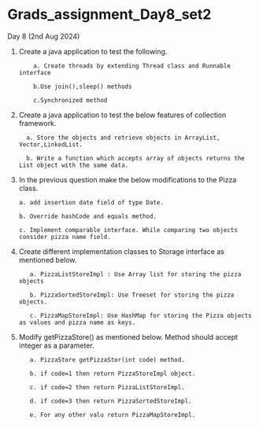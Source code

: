 # Grads_assignment_Day8_set2
Day 8 (2nd Aug 2024)

1)	Create a java application to test the following.
   
            a. Create threads by extending Thread class and Runnable interface
            
            b.Use join(),sleep() methods
            
            c.Synchronized method

2)    Create a java application to test the below features of collection framework.
  
            a. Store the objects and retrieve objects in ArrayList, Vector,LinkedList.
  
            b. Write a function which accepts array of objects returns the List object with the same data.

   4)  In the previous question make the below modifications to the Pizza class.
      
           a. add insertion date field of type Date.
        
           b. Override hashCode and equals method.
           
           c. Implement comparable interface. While comparing two objects consider pizza name field.



7) Create different implementation classes to Storage interface as mentioned below.
   
          a. PizzaListStoreImpl : Use Array list for storing the pizza objects
          
          b. PizzaSortedStoreImpl: Use Treeset for storing the pizza objects.
          
          c. PizzaMapStoreImpl: Use HashMap for storing the Pizza objects as values and pizza name as keys.

8) Modify getPizzaStore() as mentioned below. Method should accept integer as a parameter.
   
          a. PizzaStore getPizzaStor(int code) method.
          
          b. if code=1 then return PizzaStoreImpl object.
          
          c. if code=2 then return PizzaListStoreImpl.
          
          d. if code=3 then return PizzaSortedStoreImpl.
          
          e. For any other valu return PizzaMapStoreImpl.
